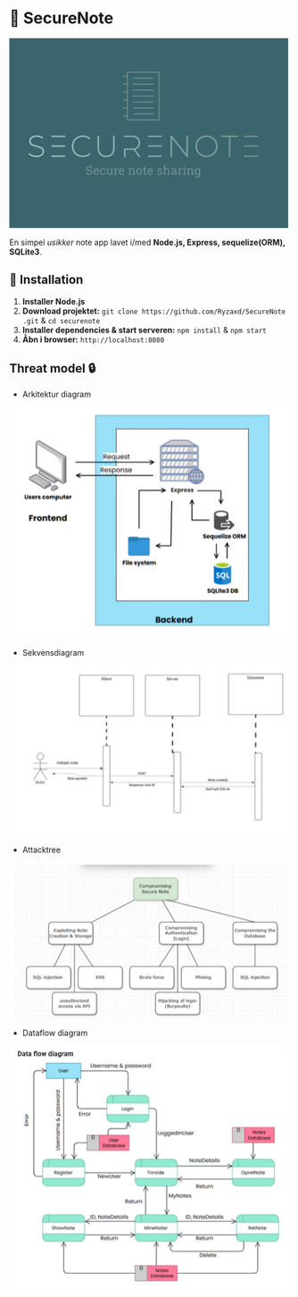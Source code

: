 # 📝 SecureNote

<img src="https://github.com/Ryzaxd/SecureNote/blob/main/public/images/securenote.png" width="500">  

En simpel *usikker* note app lavet i/med **Node.js, Express, sequelize(ORM), SQLite3**.  

## 🚀 Installation  
1. **Installer Node.js**  
2. **Download projektet:** `git clone https://github.com/Ryzaxd/SecureNote .git` & `cd securenote`  
3. **Installer dependencies & start serveren:** `npm install` & `npm start`  
4. **Åbn i browser:** `http://localhost:8080`  

## Threat model 🔒 
- Arkitektur diagram
<img src="https://github.com/Ryzaxd/SecureNote/blob/main/public/images/arkitektur.png" width="500">  

- Sekvensdiagram
<img src="https://github.com/Ryzaxd/SecureNote/blob/main/public/images/sekvens.png" width="500">  

- Attacktree
<img src="https://github.com/Ryzaxd/SecureNote/blob/main/public/images/attacktree.png" width="500">  

- Dataflow diagram
<img src="https://github.com/Ryzaxd/SecureNote/blob/main/public/images/dataflow.png" width="500">  
